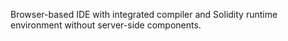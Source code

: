 Browser-based IDE with integrated compiler and Solidity runtime environment without server-side components.